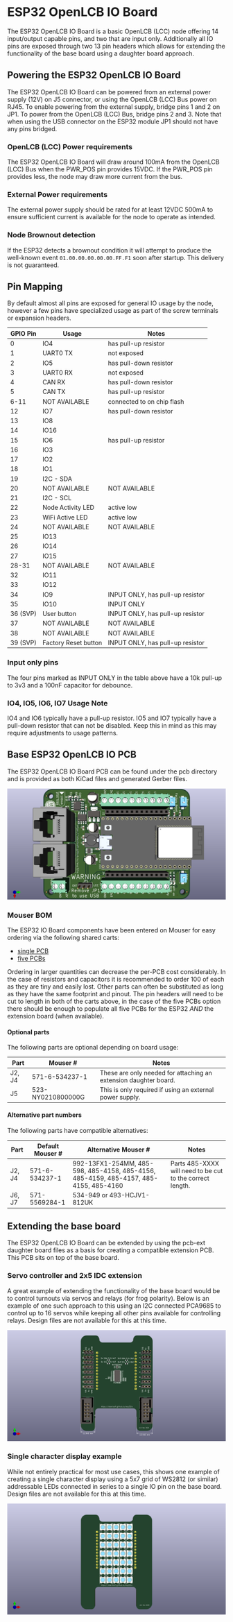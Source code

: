 # ESP32 OpenLCB IO Board

The ESP32 OpenLCB IO Board is a basic OpenLCB (LCC) node offering 14 input/output
capable pins, and two that are input only. Additionally all IO pins are exposed
through two 13 pin headers which allows for extending the functionality of 
the base board using a daughter board approach.

## Powering the ESP32 OpenLCB IO Board

The ESP32 OpenLCB IO Board can be powered from an external power supply (12V) on
J5 connector, or using the OpenLCB (LCC) Bus power on RJ45. To enable powering
from the external supply, bridge pins 1 and 2 on JP1. To power from the OpenLCB
(LCC) Bus, bridge pins 2 and 3. Note that when using the USB connector on the
ESP32 module JP1 should not have any pins bridged.

### OpenLCB (LCC) Power requirements

The ESP32 OpenLCB IO Board will draw around 100mA from the OpenLCB (LCC) Bus when
the PWR_POS pin provides 15VDC. If the PWR_POS pin provides less, the node may
draw more current from the bus.

### External Power requirements

The external power supply should be rated for at least 12VDC 500mA to ensure
sufficient current is available for the node to operate as intended.

### Node Brownout detection

If the ESP32 detects a brownout condition it will attempt to produce the
well-known event `01.00.00.00.00.00.FF.F1` soon after startup. This delivery
is not guaranteed.

## Pin Mapping

By default almost all pins are exposed for general IO usage by the node,
however a few pins have specialized usage as part of the screw terminals or
expansion headers.

| GPIO Pin | Usage | Notes |
| -------- | ----- | ----- |
| 0 | IO4 | has pull-up resistor |
| 1 | UART0 TX | not exposed |
| 2 | IO5 | has pull-down resistor |
| 3 | UART0 RX | not exposed |
| 4 | CAN RX | has pull-down resistor |
| 5 | CAN TX | has pull-up resistor |
| 6-11 | NOT AVAILABLE | connected to on chip flash |
| 12 | IO7 | has pull-down resistor |
| 13 | IO8 | |
| 14 | IO16 | |
| 15 | IO6 | has pull-up resistor |
| 16 | IO3 | |
| 17 | IO2 | |
| 18 | IO1 | |
| 19 | I2C - SDA | |
| 20 | NOT AVAILABLE | NOT AVAILABLE |
| 21 | I2C - SCL | |
| 22 | Node Activity LED | active low |
| 23 | WiFi Active LED | active low |
| 24 | NOT AVAILABLE | NOT AVAILABLE |
| 25 | IO13 | |
| 26 | IO14 | |
| 27 | IO15 | |
| 28-31 | NOT AVAILABLE | NOT AVAILABLE |
| 32 | IO11 | |
| 33 | IO12 | |
| 34 | IO9 | INPUT ONLY, has pull-up resistor |
| 35 | IO10 | INPUT ONLY |
| 36 (SVP) | User button | INPUT ONLY, has pull-up resistor |
| 37 | NOT AVAILABLE | NOT AVAILABLE |
| 38 | NOT AVAILABLE | NOT AVAILABLE |
| 39 (SVP) | Factory Reset button | INPUT ONLY, has pull-up resistor |

### Input only pins

The four pins marked as INPUT ONLY in the table above have a 10k pull-up to
3v3 and a 100nF capacitor for debounce.

### IO4, IO5, IO6, IO7 Usage Note

IO4 and IO6 typically have a pull-up resistor. IO5 and IO7 typically have a
pull-down resistor that can not be disabled. Keep this in mind as this may
require adjustments to usage patterns.

## Base ESP32 OpenLCB IO PCB

The ESP32 OpenLCB IO Board PCB can be found under the pcb directory and is
provided as both KiCad files and generated Gerber files.

![PCB Render](pcb/pcb.png)

### Mouser BOM

The ESP32 IO Board components have been entered on Mouser for easy ordering
via the following shared carts:
- [single PCB](https://www.mouser.com/ProjectManager/ProjectDetail.aspx?AccessID=6d57d6cf6a)
- [five PCBs](https://www.mouser.com/ProjectManager/ProjectDetail.aspx?AccessID=a15be25217)

Ordering in larger quantities can decrease the per-PCB cost considerably. In
the case of resistors and capacitors it is recommended to order 100 of each
as they are tiny and easily lost. Other parts can often be substituted as long
as they have the same footprint and pinout. The pin headers will need to be cut
to length in both of the carts above, in the case of the five PCBs option there
should be enough to populate all five PCBs for the ESP32 *AND* the extension
board (when available).

#### Optional parts

The following parts are optional depending on board usage:

| Part | Mouser # | Notes |
| ---- | -------- | ----- |
| J2, J4 | 571-6-534237-1 | These are only needed for attaching an extension daughter board. |
| J5 | 523-NY0210800000G | This is only required if using an external power supply. |

#### Alternative part numbers

The following parts have compatible alternatives:

| Part | Default Mouser # | Alternative Mouser # | Notes |
| ---- | ---------------- | -------------------- | ----- |
| J2, J4 | 571-6-534237-1 | 992-13FX1-254MM, 485-598, 485-4158, 485-4156, 485-4159, 485-4157, 485-4155, 485-4160 | Parts 485-XXXX will need to be cut to the correct length. |
| J6, J7 | 571-5569284-1 | 534-949 or 493-HCJV1-812UK |

## Extending the base board

The ESP32 OpenLCB IO Board can be extended by using the pcb-ext daughter board
files as a basis for creating a compatible extension PCB. This PCB sits on top
of the base board.

### Servo controller and 2x5 IDC extension

A great example of extending the functionality of the base board would be to
control turnouts via servos and relays (for frog polarity). Below is an example
of one such approach to this using an I2C connected PCA9685 to control up to 16
servos while keeping all other pins available for controlling relays. Design
files are not available for this at this time.

![Extension PCB as Servo controller](pcb-ext/pcb-ext-servo-2x5.png)

### Single character display example

While not entirely practical for most use cases, this shows one example of
creating a single character display using a 5x7 grid of WS2812 (or similar)
addressable LEDs connected in series to a single IO pin on the base board.
Design files are not available for this at this time.

![Extension PCB as Digit](pcb-ext/pcb-ext.png)
